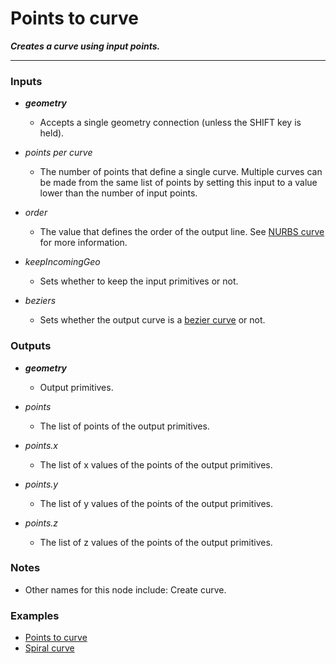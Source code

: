 # Points to curve

**_Creates a curve using input points._**

---


### Inputs

* **_geometry_**

  * Accepts a single geometry connection (unless the SHIFT key is held).

* _points per curve_

  * The number of points that define a single curve. Multiple curves can be made from the same list of points by setting this input to a value lower than the number of input points.

* _order_

  * The value that defines the order of the output line. See [NURBS curve](/concepts/GeneralConcepts/nurbsCurve.md) for more information.

* _keepIncomingGeo_

  * Sets whether to keep the input primitives or not.

* _beziers_

  * Sets whether the output curve is a <a href="https://en.wikipedia.org/wiki/B%C3%A9zier_curve" target="_blank">bezier curve</a> or not.


### Outputs

* **_geometry_**

  * Output primitives.

* _points_

  * The list of points of the output primitives.

* _points.x_

  * The list of x values of the points of the output primitives.

* _points.y_

  * The list of y values of the points of the output primitives.

* _points.z_

  * The list of z values of the points of the output primitives.


### Notes



* Other names for this node include: Create curve.


### Examples



* <a href="https://creator.trimble.com/graph?assetURI=whp:fe2a797b-58c5-4a2e-941d-bcae38ae6515&version=latest" target="_blank">Points to curve</a>
* <a href="https://creator.trimble.com/graph?assetURI=whp:9be3e2e0-6dbb-4c83-a1f1-49a80e7f1cb2&version=latest" target="_blank">Spiral curve</a>
